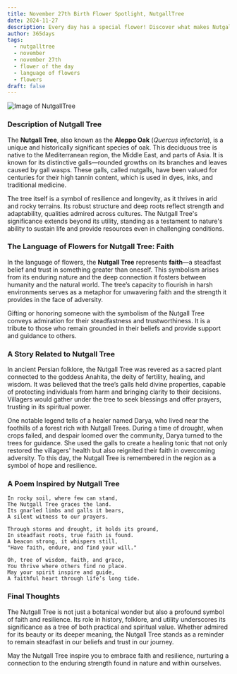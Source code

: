 ```yaml
---
title: November 27th Birth Flower Spotlight, NutgallTree
date: 2024-11-27
description: Every day has a special flower! Discover what makes NutgallTree unique as today’s birth flower and its symbolic meaning.
author: 365days
tags:
  - nutgalltree
  - november
  - november 27th
  - flower of the day
  - language of flowers
  - flowers
draft: false
---
```


![Image of NutgallTree](https://cdn.pixabay.com/photo/2017/08/20/08/03/tree-2660826_1280.jpg#center)


### Description of Nutgall Tree

The **Nutgall Tree**, also known as the **Aleppo Oak** (_Quercus infectoria_), is a unique and historically significant species of oak. This deciduous tree is native to the Mediterranean region, the Middle East, and parts of Asia. It is known for its distinctive galls—rounded growths on its branches and leaves caused by gall wasps. These galls, called nutgalls, have been valued for centuries for their high tannin content, which is used in dyes, inks, and traditional medicine.

The tree itself is a symbol of resilience and longevity, as it thrives in arid and rocky terrains. Its robust structure and deep roots reflect strength and adaptability, qualities admired across cultures. The Nutgall Tree's significance extends beyond its utility, standing as a testament to nature's ability to sustain life and provide resources even in challenging conditions.

### The Language of Flowers for Nutgall Tree: Faith

In the language of flowers, the **Nutgall Tree** represents **faith**—a steadfast belief and trust in something greater than oneself. This symbolism arises from its enduring nature and the deep connection it fosters between humanity and the natural world. The tree’s capacity to flourish in harsh environments serves as a metaphor for unwavering faith and the strength it provides in the face of adversity.

Gifting or honoring someone with the symbolism of the Nutgall Tree conveys admiration for their steadfastness and trustworthiness. It is a tribute to those who remain grounded in their beliefs and provide support and guidance to others.

### A Story Related to Nutgall Tree

In ancient Persian folklore, the Nutgall Tree was revered as a sacred plant connected to the goddess Anahita, the deity of fertility, healing, and wisdom. It was believed that the tree’s galls held divine properties, capable of protecting individuals from harm and bringing clarity to their decisions. Villagers would gather under the tree to seek blessings and offer prayers, trusting in its spiritual power.

One notable legend tells of a healer named Darya, who lived near the foothills of a forest rich with Nutgall Trees. During a time of drought, when crops failed, and despair loomed over the community, Darya turned to the trees for guidance. She used the galls to create a healing tonic that not only restored the villagers' health but also reignited their faith in overcoming adversity. To this day, the Nutgall Tree is remembered in the region as a symbol of hope and resilience.

### A Poem Inspired by Nutgall Tree

```
In rocky soil, where few can stand,  
The Nutgall Tree graces the land.  
Its gnarled limbs and galls it bears,  
A silent witness to our prayers.  

Through storms and drought, it holds its ground,  
In steadfast roots, true faith is found.  
A beacon strong, it whispers still,  
"Have faith, endure, and find your will."  

Oh, tree of wisdom, faith, and grace,  
You thrive where others find no place.  
May your spirit inspire and guide,  
A faithful heart through life’s long tide.  
```

### Final Thoughts

The Nutgall Tree is not just a botanical wonder but also a profound symbol of faith and resilience. Its role in history, folklore, and utility underscores its significance as a tree of both practical and spiritual value. Whether admired for its beauty or its deeper meaning, the Nutgall Tree stands as a reminder to remain steadfast in our beliefs and trust in our journey.

May the Nutgall Tree inspire you to embrace faith and resilience, nurturing a connection to the enduring strength found in nature and within ourselves.

